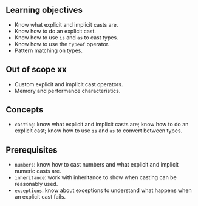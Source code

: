 ## Learning objectives

- Know what explicit and implicit casts are.
- Know how to do an explicit cast.
- Know how to use `is` and `as` to cast types.
- Know how to use the `typeof` operator.
- Pattern matching on types.

## Out of scope xx

- Custom explicit and implicit cast operators.
- Memory and performance characteristics.

## Concepts

- `casting`: know what explicit and implicit casts are; know how to do an explicit cast; know how to use `is` and `as` to convert between types.

## Prerequisites

- `numbers`: know how to cast numbers and what explicit and implicit numeric casts are.
- `inheritance`: work with inheritance to show when casting can be reasonably used.
- `exceptions`: know about exceptions to understand what happens when an explicit cast fails.

